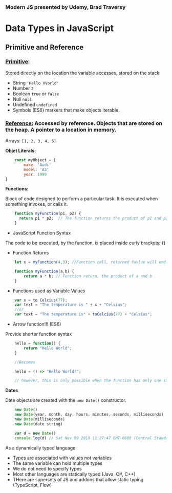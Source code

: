 ### Modern JS presented by Udemy, Brad Traversy  

# Data Types in JavaScript

## **Primitive and Reference**

### <ins>Primitive</ins>: 

Stored directly on the location the variable accesses, stored on the stack

- String `'Hello VVorld'` 
- Number `2` 
- Boolean `true` or `false`
- Null `null`
- Undefined `undefined` 
- Symbols (ES6) markers that make objects iterable. 

### <ins>Reference:</ins> Accessed by reference. Objects that are stored on the heap. A pointer to a location in memory. 

Arrays: `[1, 2, 3, 4, 5]` 


**Objet Literals:**

```javascript
    const myObject = {
        make: 'Audi' 
        model: 'A3' 
        year: 1999
}
```

**Functions:**  

Block of code designed to perform a particular task. It is executed when something invokes, or calls it.    
```javascript
    function myFunction(p1, p2) {
      return p1 * p2;  // The function returns the product of p1 and p2
    }
```
- JavaScript Function Syntax

The code to be executed, by the function, is placed inside curly brackets: {}

- Function Returns

```javascript
    let x = myFunction(4,3); //Function call, returned favlue will end up in x

    function myFunction(a,b) {
        return a * b; // Function return, the product of a and b
    }
```

- Functions used as Variable Values

```javascript
    var x = to Celcius(77);
    var text = "The temperature is " + x + "Celsius";
    //or
    var text = "The temperature is" + toCelcius(77) + "Celsius";
```

- Arrow function!!! (ES6)

Provide shorter function syntax 

```javascript
    hello = function() {
        return "Hello World";
    }

    //Becomes

    hello = () => "Hello World!";

    // however, this is only possible when the function has only one statement. 
```

**Dates**

Date objects are created with the `new Date()` constructor. 

```javascript
    new Date()
    new Date(year, month, day, hours, minutes, seconds, milliseconds)
    new Date(milliseconds)
    new Date(date string)

    var d = new Date()
    console.log(d) // Sat Nov 09 2019 11:27:47 GMT-0600 (Central Standard Time) Will use the browsers time. 
```

As a dynamically typed language

- Types are associated with values not variables
- The same variable can hold multiple types
- We do not need to specify types
-  Most other languages are statically typed (Java, C#, C++)
-  THere are supersets of JS and addons that allow static typing (TypeScript, Flow)

